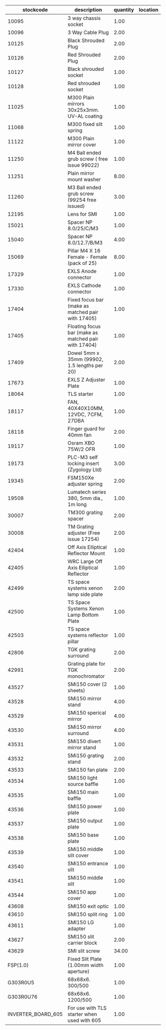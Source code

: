 |stockcode|description|quantity|location|
|---------|-----------|--------|--------|
|10095|3 way chassis socket|1.00||
|10096|3 Way Cable Plug|2.00||
|10125|Black Shrouded Plug|2.00||
|10126|Red Shrouded Plug|2.00||
|10127|Black shrouded socket|1.00||
|10128|Red shrouded socket|1.00||
|11025|M300 Plain mirrors 30x25x3mm.  UV-AL coating|1.00||
|11068|M300 fixed slit spring|1.00||
|11122|M300 Plain mirror cover|1.00||
|11250|M4 Ball ended grub screw ( free issue 99022)|1.00||
|11251|Plain mirror mount washer|8.00||
|11260|M3 Ball ended grub screw (99254 free issued)|3.00||
|12195|Lens for SMI|1.00||
|15021|Spacer NP 8.0/25/C/M3|1.00||
|15040|Spacer NP 8.0/12.7/B/M3|4.00||
|15069|Pillar M4 X 16 Female - Female (pack of 25)|8.00||
|17329|EXLS Anode connector|1.00||
|17330|EXLS Cathode connector|1.00||
|17404|Fixed focus bar (make as matched pair with 17405)|1.00||
|17405|Floating focus bar  (make as matched pair with 17404)|1.00||
|17409|Dowel 5mm x 35mm (99902, 1.5 lengths per 20)|2.00||
|17673|EXLS Z Adjuster Plate|1.00||
|18064|TLS starter|1.00||
|18117|FAN, 40X40X10MM, 12VDC, 7CFM, 27DBA|1.00||
|18118|Finger guard for 40mm fan|2.00||
|19117|Osram XBO 75W/2 OFR|1.00||
|19173|PLC-M3 self locking insert (Zygology Ltd)|3.00||
|19345|FSM150Xe adjuster spring|2.00||
|19508|Lumatech series 380, 5mm dia., 1m long|1.00||
|30007|TM300 grating spacer|2.00||
|30008|TM Grating adjuster (Free issue 17254)|2.00||
|42404|Off Axis Elliptical Reflector Mount|1.00||
|42405|WRC Large Off Axis Elliptical Reflector|1.00||
|42499|TS space systems xenon lamp side plate|2.00||
|42500|TS Space Systems Xenon Lamp Bottom Plate|1.00||
|42503|TS space systems reflector pillar|1.00||
|42806|TGK grating surround|2.00||
|42991|Grating plate for TGK monochromator|2.00||
|43527|SMi150 cover (2 sheets)|1.00||
|43528|SMi150 mirror stand|4.00||
|43529|SMi150 sperical mirror|4.00||
|43530|SMi150 mirror surround|4.00||
|43531|SMi150 divert mirror stand|1.00||
|43532|SMi150 grating stand|2.00||
|43533|SMi150 fan plate|2.00||
|43534|SMi150 light source baffle|1.00||
|43535|SMi150 main baffle|1.00||
|43536|SMi150 power plate|1.00||
|43537|SMi150 output plate|1.00||
|43538|SMi150 base plate|1.00||
|43539|SMi150 middle slit cover|1.00||
|43540|SMi150 entrance slit|1.00||
|43541|SMi150 middle slit|1.00||
|43544|SMi150 app cover|1.00||
|43608|SMI150 exit optic|1.00||
|43610|SMI150 split ring|1.00||
|43611|SMI150 LG adapter|1.00||
|43627|SMI150 slit carrier block|2.00||
|43629|SMI slit screw|34.00||
|FSP(1.0)|Fixed Slit Plate (1.00mm width aperture)|1.00||
|G303R0U5|68x68x6. 300/500|1.00||
|G303R0U76|68x68x6. 1200/500|1.00||
|INVERTER_BOARD_605|For use with TLS starter when used with 605|1.00||

